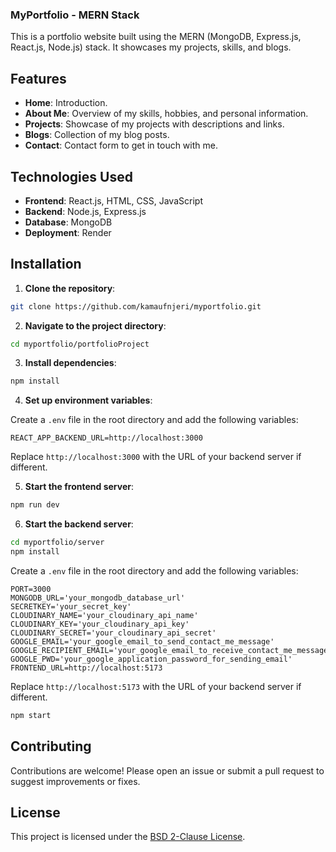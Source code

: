 ### MyPortfolio - MERN Stack

This is a portfolio website built using the MERN (MongoDB, Express.js, React.js, Node.js) stack. It showcases my projects, skills, and blogs.

## Features

- **Home**: Introduction.
- **About Me**: Overview of my skills, hobbies, and personal information.
- **Projects**: Showcase of my projects with descriptions and links.
- **Blogs**: Collection of my blog posts.
- **Contact**: Contact form to get in touch with me.

## Technologies Used

- **Frontend**: React.js, HTML, CSS, JavaScript
- **Backend**: Node.js, Express.js
- **Database**: MongoDB
- **Deployment**: Render

## Installation

1. **Clone the repository**:

```bash
git clone https://github.com/kamaufnjeri/myportfolio.git
```

2. **Navigate to the project directory**:

```bash
cd myportfolio/portfolioProject
```

3. **Install dependencies**:

```bash
npm install
```

4. **Set up environment variables**:

Create a `.env` file in the root directory and add the following variables:

```
REACT_APP_BACKEND_URL=http://localhost:3000
```

Replace `http://localhost:3000` with the URL of your backend server if different.

5. **Start the frontend server**:

```bash
npm run dev
```

6. **Start the backend server**:

```bash
cd myportfolio/server
npm install
```

Create a `.env` file in the root directory and add the following variables:

```
PORT=3000
MONGODB_URL='your_mongodb_database_url'
SECRETKEY='your_secret_key'
CLOUDINARY_NAME='your_cloudinary_api_name'
CLOUDINARY_KEY='your_cloudinary_api_key'
CLOUDINARY_SECRET='your_cloudinary_api_secret'
GOOGLE_EMAIL='your_google_email_to_send_contact_me_message'
GOOGLE_RECIPIENT_EMAIL='your_google_email_to_receive_contact_me_message'
GOOGLE_PWD='your_google_application_password_for_sending_email'
FRONTEND_URL=http://localhost:5173
```

Replace `http://localhost:5173` with the URL of your backend server if different.

```bash
npm start
```

## Contributing

Contributions are welcome! Please open an issue or submit a pull request to suggest improvements or fixes.

## License

This project is licensed under the [BSD 2-Clause License](LICENSE).
